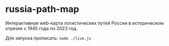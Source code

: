 # russia-path-map
Интерактивная web-карта логистических путей России в историческом отрезке с 1945 года по 2023 год.

Для запуска прописать: `node ./live.js`
